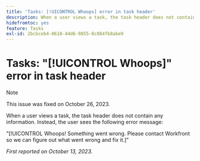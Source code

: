 ```yaml
---
title: 'Tasks: [!UICONTROL Whoops] error in task header'
description: When a user views a task, the task header does not contain any information. Instead, the user sees a Whoops message.
hidefromtoc: yes
feature: Tasks
exl-id: 2bcbceb4-0618-44d6-9855-8c084fb8abe9
---
```

# Tasks: "[!UICONTROL Whoops]" error in task header

>[!NOTE]
>
>This issue was fixed on October 26, 2023.

When a user views a task, the task header does not contain any information. Instead, the user sees the following error message:

"[!UICONTROL Whoops! Something went wrong. Please contact Workfront so we can figure out what went wrong and fix it.]"


_First reported on October 13, 2023._
